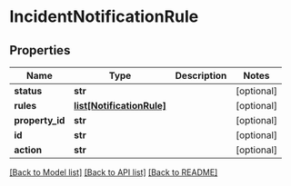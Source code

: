 # IncidentNotificationRule

## Properties
Name | Type | Description | Notes
------------ | ------------- | ------------- | -------------
**status** | **str** |  | [optional] 
**rules** | [**list[NotificationRule]**](NotificationRule.md) |  | [optional] 
**property_id** | **str** |  | [optional] 
**id** | **str** |  | [optional] 
**action** | **str** |  | [optional] 

[[Back to Model list]](../README.md#documentation-for-models) [[Back to API list]](../README.md#documentation-for-api-endpoints) [[Back to README]](../README.md)


